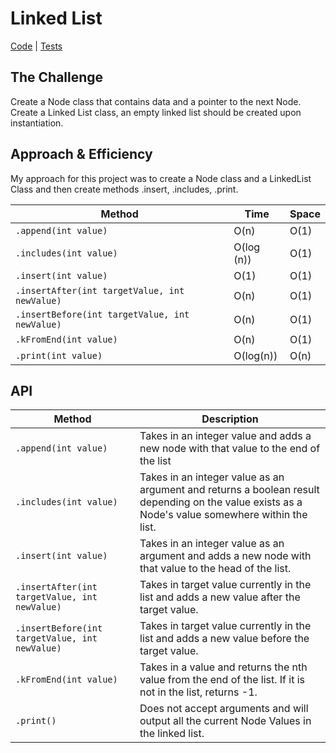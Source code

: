 # Linked List
[Code](../src/main/java/LinkedList) | [Tests](../src/test/java/LinkedList/LinkedListTest.java)

## The Challenge
Create a Node class that contains data and a pointer to the next Node. Create a Linked List class, an empty linked list
should be created upon instantiation.

## Approach & Efficiency
My approach for this project was to create a Node class and a LinkedList Class and then create methods .insert, .includes, .print.

Method | Time | Space
---- | ---- | ----
`.append(int value)` | O(n) | O(1)
`.includes(int value)` | O(log (n)) | O(1)
`.insert(int value)` | O(1) | O(1)
`.insertAfter(int targetValue, int newValue)` | O(n) | O(1)
`.insertBefore(int targetValue, int newValue)` | O(n) | O(1)
`.kFromEnd(int value)` | O(n) | O(1)
`.print(int value)` | O(log(n)) | O(n)


## API
Method | Description
------ | -----
`.append(int value)` | Takes in an integer value and adds a new node with that value to the end of the list
`.includes(int value)` | Takes in an integer value as an argument and returns a boolean result depending on the value exists as a Node's value somewhere within the list.
`.insert(int value)` | Takes in an integer value as an argument and adds a new node with that value to the head of the list.
`.insertAfter(int targetValue, int newValue)` | Takes in target value currently in the list and adds a new value after the target value.
`.insertBefore(int targetValue, int newValue)` | Takes in target value currently in the list and adds a new value before the target value.
`.kFromEnd(int value)` | Takes in a value and returns the nth value from the end of the list. If it is not in the list, returns -1.
`.print()` | Does not accept arguments and will output all the current Node Values in the linked list.

